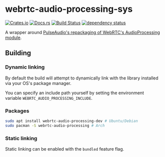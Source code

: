 # webrtc-audio-processing-sys
[![Crates.io](https://img.shields.io/crates/v/webrtc-audio-processing-sys.svg)](https://crates.io/crates/webrtc-audio-processing-sys)
[![Docs.rs](https://docs.rs/webrtc-audio-processing-sys/badge.svg)](https://docs.rs/webrtc-audio-processing-sys)
[![Build Status](https://travis-ci.org/tonarino/webrtc-audio-processing.svg?branch=master)](https://travis-ci.org/tonarino/webrtc-audio-processing)
[![dependency status](https://deps.rs/repo/github/tonarino/webrtc-audio-processing/status.svg)](https://deps.rs/repo/github/tonarino/webrtc-audio-processing)

A wrapper around [PulseAudio's repackaging of WebRTC's AudioProcessing module](https://www.freedesktop.org/software/pulseaudio/webrtc-audio-processing/).

## Building

### Dynamic linking

By default the build will attempt to dynamically link with the library installed via your OS's package manager.

You can specify an include path yourself by setting the environment variable `WEBRTC_AUDIO_PROCESSING_INCLUDE`.

### Packages

```sh
sudo apt install webrtc-audio-processing-dev # Ubuntu/Debian
sudo pacman -S webrtc-audio-processing # Arch
```

### Static linking

Static linking can be enabled with the `bundled` feature flag.
